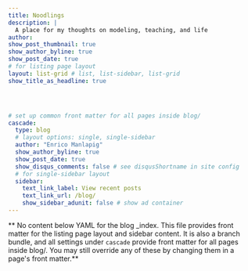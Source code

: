 ```yaml
---
title: Noodlings
description: |
  A place for my thoughts on modeling, teaching, and life
author: 
show_post_thumbnail: true
show_author_byline: true
show_post_date: true
# for listing page layout
layout: list-grid # list, list-sidebar, list-grid
show_title_as_headline: true




# set up common front matter for all pages inside blog/
cascade:
  type: blog
  # layout options: single, single-sidebar
  author: "Enrico Manlapig"
  show_author_byline: true
  show_post_date: true
  show_disqus_comments: false # see disqusShortname in site config
  # for single-sidebar layout
  sidebar:
    text_link_label: View recent posts
    text_link_url: /blog/
    show_sidebar_adunit: false # show ad container
---
```


** No content below YAML for the blog _index. This file provides front matter for the listing page layout and sidebar content. It is also a branch bundle, and all settings under `cascade` provide front matter for all pages inside blog/. You may still override any of these by changing them in a page's front matter.**
